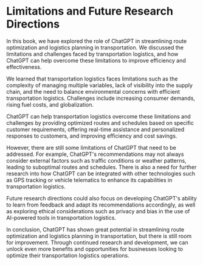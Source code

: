 Limitations and Future Research Directions
======================================================

In this book, we have explored the role of ChatGPT in streamlining route optimization and logistics planning in transportation. We discussed the limitations and challenges faced by transportation logistics, and how ChatGPT can help overcome these limitations to improve efficiency and effectiveness.

We learned that transportation logistics faces limitations such as the complexity of managing multiple variables, lack of visibility into the supply chain, and the need to balance environmental concerns with efficient transportation logistics. Challenges include increasing consumer demands, rising fuel costs, and globalization.

ChatGPT can help transportation logistics overcome these limitations and challenges by providing optimized routes and schedules based on specific customer requirements, offering real-time assistance and personalized responses to customers, and improving efficiency and cost savings.

However, there are still some limitations of ChatGPT that need to be addressed. For example, ChatGPT's recommendations may not always consider external factors such as traffic conditions or weather patterns, leading to suboptimal routes and schedules. There is also a need for further research into how ChatGPT can be integrated with other technologies such as GPS tracking or vehicle telematics to enhance its capabilities in transportation logistics.

Future research directions could also focus on developing ChatGPT's ability to learn from feedback and adapt its recommendations accordingly, as well as exploring ethical considerations such as privacy and bias in the use of AI-powered tools in transportation logistics.

In conclusion, ChatGPT has shown great potential in streamlining route optimization and logistics planning in transportation, but there is still room for improvement. Through continued research and development, we can unlock even more benefits and opportunities for businesses looking to optimize their transportation logistics operations.
